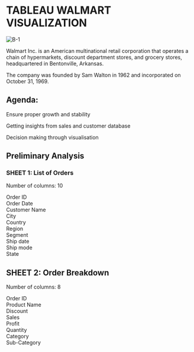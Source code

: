 # TABLEAU WALMART VISUALIZATION

![B-1](https://user-images.githubusercontent.com/85668824/126438945-313b3b46-dbee-4d35-a4f9-d90ef1b29d54.jpg)


Walmart Inc.  is an American multinational retail corporation that operates a chain of hypermarkets, discount department stores, and grocery stores, headquartered in Bentonville, Arkansas.  

The company was founded by Sam Walton in 1962 and incorporated on October 31, 1969. 
  
## Agenda: 

Ensure proper growth and stability 

Getting insights from sales and customer database

Decision making through visualisation


## Preliminary Analysis

### SHEET 1: List of Orders

Number of columns: 10 

Order ID <br>
Order Date<br>
Customer Name<br>
City<br>
Country<br>
Region<br>
Segment<br>
Ship date<br>
Ship mode <br>
State <br>

## SHEET 2: Order Breakdown

Number of columns: 8 

Order ID<br>
Product Name<br>
Discount<br>
Sales<br>
Profit<br>
Quantity<br>
Category<br>
Sub-Category<br>


